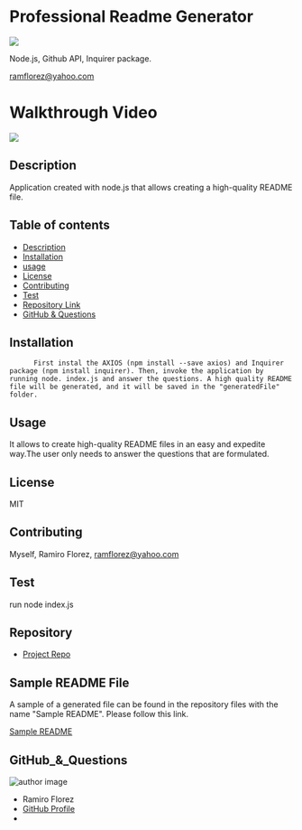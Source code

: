 # Professional Readme Generator
![](https://img.shields.io/apm/l/vim-mode) 

Node.js, Github API, Inquirer package.

ramflorez@yahoo.com

# Walkthrough Video

<img src = "Root/ProfGenRead.gif"> 

  
  
  ## Description 
  
  Application created with node.js that allows creating a high-quality README file.
  
  ## Table of contents
  
  - [Description](#Description)
  - [Installation](#Installation)
  - [usage](#usage)
  - [License](#License)
  - [Contributing](#Contributing)
  - [Test](#Test)
  - [Repository Link](#Repository)
  - [GitHub & Questions](#GitHub_&_Questions) 
  
  
  ## Installation
  
          First instal the AXIOS (npm install --save axios) and Inquirer package (npm install inquirer). Then, invoke the application by running node. index.js and answer the questions. A high quality README file will be generated, and it will be saved in the "generatedFile" folder.
  
  ## Usage
  
  It allows to create high-quality README files in an easy and expedite way.The user only needs to answer the questions that are formulated.
  
  ## License
  
  MIT
  
  ## Contributing
  
  Myself, Ramiro Florez, ramflorez@yahoo.com
  
  ## Test
  
  run node index.js
  
  
  ## Repository
  
  - [Project Repo](https://github.com/ramflorez/Professional_Readme_Generator)
  
  ## Sample README File

  A sample of a generated file can be found in the repository files with the name "Sample README". Please follow this link.

  <a href="Sample_README.md"> Sample README</a>
  
  ## GitHub_&_Questions

  ![author image](https://avatars.githubusercontent.com/u/79117018?v=4)
  - Ramiro Florez
  - [GitHub Profile](https://github.com/ramflorez)
  - <null>
  
  